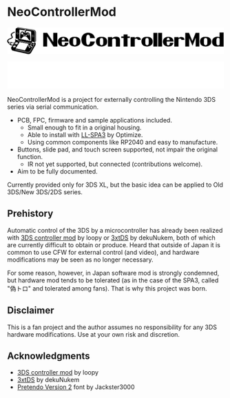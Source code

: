 # NeoControllerMod

![](logo/logo.svg#gh-light-mode-only)

![](logo/logo-white.svg#gh-dark-mode-only)

NeoControllerMod is a project for externally controlling the Nintendo 3DS series via serial communication.

- PCB, FPC, firmware and sample applications included.
  - Small enough to fit in a original housing.
  - Able to install with [LL-SPA3](https://optimize.ath.cx/LL-SPA3/index.htm) by Optimize.
  - Using common components like RP2040 and easy to manufacture.
- Buttons, slide pad, and touch screen supported, not impair the original function.
  - IR not yet supported, but connected (contributions welcome).
- Aim to be fully documented.

Currently provided only for 3DS XL, but the basic idea can be applied to Old 3DS/New 3DS/2DS series.

## Prehistory

Automatic control of the 3DS by a microcontroller has already been realized with [3DS controller mod](https://3dscapture.com/controller/) by loopy or [3xtDS](https://github.com/dekuNukem/3xtDS) by dekuNukem, both of which are currently difficult to obtain or produce. Heard that outside of Japan it is common to use CFW for external control (and video), and hardware modifications may be seen as no longer necessary.

For some reason, however, in Japan software mod is strongly condemned, but hardware mod tends to be tolerated (as in the case of the SPA3, called "偽トロ" and tolerated among fans). That is why this project was born.

## Disclaimer

This is a fan project and the author assumes no responsibility for any 3DS hardware modifications. Use at your own risk and discretion.

## Acknowledgments

- [3DS controller mod](https://3dscapture.com/controller/) by loopy
- [3xtDS](https://github.com/dekuNukem/3xtDS) by dekuNukem
- [Pretendo Version 2](https://www.deviantart.com/jackster3000/art/Pretendo-Version-2-7242224) font by Jackster3000
